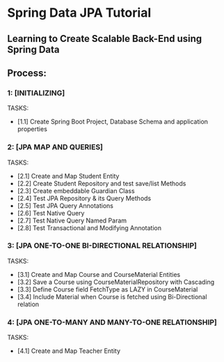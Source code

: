 # Spring Data JPA Tutorial 
## Learning to Create Scalable Back-End using Spring Data

## Process:

### 1: [INITIALIZING]
TASKS:
- [1.1] Create Spring Boot Project, Database Schema and application properties

### 2: [JPA MAP AND QUERIES]
TASKS:
- [2.1] Create and Map Student Entity
- [2.2] Create Student Repository and test save/list Methods
- [2.3] Create embeddable Guardian Class
- [2.4] Test JPA Repository & its Query Methods
- [2.5] Test JPA Query Annotations
- [2.6] Test Native Query
- [2.7] Test Native Query Named Param
- [2.8] Test Transactional and Modifying Annotation

### 3: [JPA ONE-TO-ONE BI-DIRECTIONAL RELATIONSHIP]
TASKS:
- [3.1] Create and Map Course and CourseMaterial Entities 
- [3.2] Save a Course using CourseMaterialRepository with Cascading
- [3.3] Define Course field FetchType as LAZY in CourseMaterial
- [3.4] Include Material when Course is fetched using Bi-Directional relation 

### 4: [JPA ONE-TO-MANY AND MANY-TO-ONE RELATIONSHIP]
TASKS:
- [4.1] Create and Map Teacher Entity